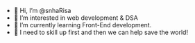 - 👋 Hi, I’m @snhaRisa
- 👀 I’m interested in web development & DSA
- 🌱 I’m currently learning Front-End development. 
- 💞️ I need to skill up first and then we can help save the world! 

<!---
snhaRisa/snhaRisa is a ✨ special ✨ repository because its `README.md` (this file) appears on your GitHub profile.
You can click the Preview link to take a look at your changes.
--->
